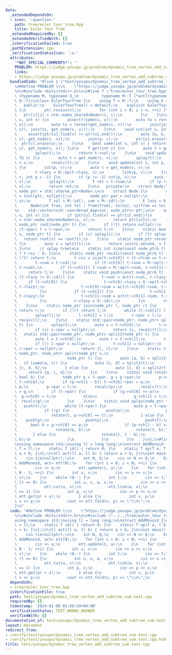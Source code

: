 ```yaml
---
data:
  _extendedDependsOn:
  - icon: ':question:'
    path: tree/euler_tour_tree.hpp
    title: Euler Tour Tree
  _extendedRequiredBy: []
  _extendedVerifiedWith: []
  _isVerificationFailed: true
  _pathExtension: cpp
  _verificationStatusIcon: ':x:'
  attributes:
    '*NOT_SPECIAL_COMMENTS*': ''
    PROBLEM: https://judge.yosupo.jp/problem/dynamic_tree_vertex_add_subtree_sum
    links:
    - https://judge.yosupo.jp/problem/dynamic_tree_vertex_add_subtree_sum
  bundledCode: "#line 1 \"test/yosupo/dynamic_tree_vertex_add_subtree_sum.test.cpp\"\
    \n#define PROBLEM \\\n    \"https://judge.yosupo.jp/problem/dynamic_tree_vertex_add_subtree_sum\"\
    \n\n#include <bits/stdc++.h>\n\n#line 7 \"tree/euler_tour_tree.hpp\"\n\ntemplate\
    \ <typename M, typename O,\n          typename M::T (*act)(typename M::T, typename\
    \ O::T)>\nclass EulerTourTree {\n    using T = M::T;\n    using E = O::T;\n\n\
    \   public:\n    EulerTourTree() = default;\n    explicit EulerTourTree(int n)\
    \ {\n        ptr.resize(n);\n        for (int i = 0; i < n; ++i) {\n         \
    \   ptr[i][i] = std::make_shared<Node>(i, i);\n        }\n    }\n\n    void link(int\
    \ u, int v) {\n        assert(!same(u, v));\n        auto tu = reroot(get_node(u,\
    \ u));\n        auto tv = reroot(get_node(v, v));\n        join(join(tu, get_node(u,\
    \ v)), join(tv, get_node(v, u)));\n    }\n\n    void cut(int u, int v) {\n   \
    \     assert(ptr[u].find(v) != ptr[u].end());\n        auto [a, b, c] = split(get_node(u,\
    \ v), get_node(v, u));\n        join(a, c);\n        ptr[u].erase(v);\n      \
    \  ptr[v].erase(u);\n    }\n\n    bool same(int u, int v) { return same(get_node(u,\
    \ u), get_node(v, v)); }\n\n    T get(int v) {\n        auto t = get_node(v, v);\n\
    \        splay(t);\n        return t->val;\n    }\n\n    void update(int v, const\
    \ T& x) {\n        auto t = get_node(v, v);\n        splay(t);\n        t->val\
    \ = x;\n        recalc(t);\n    }\n\n    void update(int v, int p, const E& x)\
    \ {\n        cut(p, v);\n        auto t = get_node(v, v);\n        splay(t);\n\
    \        t->lazy = O::op(t->lazy, x);\n        link(p, v);\n    }\n\n    T fold(int\
    \ v, int p = -1) {\n        if (p != -1) cut(p, v);\n        auto t = get_node(v,\
    \ v);\n        splay(t);\n        T ret = t->sum;\n        if (p != -1) link(p,\
    \ v);\n        return ret;\n    }\n\n   private:\n    struct Node;\n    using\
    \ node_ptr = std::shared_ptr<Node>;\n\n    struct Node {\n        node_ptr ch[2]\
    \ = {nullptr, nullptr};\n        node_ptr par = nullptr;\n        int from, to,\
    \ sz;\n        T val = M::id(), sum = M::id();\n        E lazy = O::id();\n  \
    \      Node(int from, int to) : from(from), to(to), sz(from == to) {}\n    };\n\
    \n    std::vector<std::unordered_map<int, node_ptr>> ptr;\n\n    node_ptr get_node(int\
    \ u, int v) {\n        if (ptr[u].find(v) == ptr[u].end())\n            ptr[u][v]\
    \ = std::make_shared<Node>(u, v);\n        return ptr[u][v];\n    }\n\n    static\
    \ node_ptr root(node_ptr t) {\n        if (!t) return nullptr;\n        while\
    \ (t->par) t = t->par;\n        return t;\n    }\n\n    static bool same(node_ptr\
    \ s, node_ptr t) {\n        if (s) splay(s);\n        if (t) splay(t);\n     \
    \   return root(s) == root(t);\n    }\n\n    static node_ptr reroot(node_ptr t)\
    \ {\n        auto s = split(t);\n        return join(s.second, s.first);\n   \
    \ }\n\n    // splay tree\n\n    static int size(const node_ptr& t) { return t\
    \ ? t->sz : 0; }\n\n    static node_ptr recalc(const node_ptr& t) {\n        if\
    \ (!t) return t;\n        t->sz = size(t->ch[0]) + (t->from == t->to) + size(t->ch[1]);\n\
    \        t->sum = t->val;\n        if (t->ch[0]) t->sum = M::op(t->ch[0]->sum,\
    \ t->sum);\n        if (t->ch[1]) t->sum = M::op(t->sum, t->ch[1]->sum);\n   \
    \     return t;\n    }\n\n    static void push(const node_ptr& t) {\n        if\
    \ (t->lazy != O::id()) {\n            t->val = act(t->val, t->lazy);\n       \
    \     if (t->ch[0]) {\n                t->ch[0]->lazy = O::op(t->ch[0]->lazy,\
    \ t->lazy);\n                t->ch[0]->sum = act(t->ch[0]->sum, t->lazy);\n  \
    \          }\n            if (t->ch[1]) {\n                t->ch[1]->lazy = O::op(t->ch[1]->lazy,\
    \ t->lazy);\n                t->ch[1]->sum = act(t->ch[1]->sum, t->lazy);\n  \
    \          }\n            t->lazy = O::id();\n        }\n        recalc(t);\n\
    \    }\n\n    static node_ptr join(node_ptr l, node_ptr r) {\n        if (!l)\
    \ return r;\n        if (!r) return l;\n        while (l->ch[1]) l = l->ch[1];\n\
    \        splay(l);\n        l->ch[1] = r;\n        r->par = l;\n        return\
    \ recalc(l);\n    }\n\n    static std::pair<node_ptr, node_ptr> split(node_ptr\
    \ t) {\n        splay(t);\n        auto s = t->ch[0];\n        t->ch[0] = nullptr;\n\
    \        if (s) s->par = nullptr;\n        return {s, recalc(t)};\n    }\n\n \
    \   static std::pair<node_ptr, node_ptr> split2(node_ptr t) {\n        splay(t);\n\
    \        auto l = t->ch[0];\n        auto r = t->ch[1];\n        t->ch[0] = nullptr;\n\
    \        if (l) l->par = nullptr;\n        t->ch[1] = nullptr;\n        if (r)\
    \ r->par = nullptr;\n        return {l, r};\n    }\n\n    static std::tuple<node_ptr,\
    \ node_ptr, node_ptr> split(node_ptr s,\n                                    \
    \                      node_ptr t) {\n        auto [a, b] = split2(s);\n     \
    \   if (same(a, t)) {\n            auto [c, d] = split2(t);\n            return\
    \ {c, d, b};\n        } else {\n            auto [c, d] = split2(t);\n       \
    \     return {a, c, d};\n        }\n    }\n\n    static void rotate(node_ptr t,\
    \ bool b) {\n        node_ptr p = t->par, g = p->par;\n        p->ch[1 - b] =\
    \ t->ch[b];\n        if (p->ch[1 - b]) t->ch[b]->par = p;\n        t->ch[b] =\
    \ p;\n        p->par = t;\n        recalc(p);\n        recalc(t);\n        t->par\
    \ = g;\n        if (t->par) {\n            if (g->ch[0] == p)\n              \
    \  g->ch[0] = t;\n            else\n                g->ch[1] = t;\n          \
    \  recalc(g);\n        }\n    }\n\n    static void splay(node_ptr t) {\n     \
    \   push(t);\n        while (t->par) {\n            auto p = t->par, g = p->par;\n\
    \            if (!g) {\n                push(p);\n                push(t);\n \
    \               rotate(t, p->ch[0] == t);\n            } else {\n            \
    \    push(g);\n                push(p);\n                push(t);\n          \
    \      bool b = g->ch[0] == p;\n                if (p->ch[1 - b] == t) {\n   \
    \                 rotate(p, b);\n                    rotate(t, b);\n         \
    \       } else {\n                    rotate(t, 1 - b);\n                    rotate(t,\
    \ b);\n                }\n            }\n        }\n    }\n};\n#line 7 \"test/yosupo/dynamic_tree_vertex_add_subtree_sum.test.cpp\"\
    \nusing namespace std;\nusing ll = long long;\n\nstruct AddMonoid {\n    using\
    \ T = ll;\n    static T id() { return 0; }\n    static T op(T a, T b) { return\
    \ a + b; }\n};\n\nll act(ll a, ll b) { return a + b; }\n\nint main() {\n    ios_base::sync_with_stdio(false);\n\
    \    cin.tie(nullptr);\n\n    int N, Q;\n    cin >> N >> Q;\n    EulerTourTree<AddMonoid,\
    \ AddMonoid, act> ett(N);\n    for (int i = 0; i < N; ++i) {\n        int a;\n\
    \        cin >> a;\n        ett.update(i, a);\n    }\n    for (int i = 0; i <\
    \ N - 1; ++i) {\n        int u, v;\n        cin >> u >> v;\n        ett.link(u,\
    \ v);\n    }\n    while (Q--) {\n        int t;\n        cin >> t;\n        if\
    \ (t == 0) {\n            int u, v, w, x;\n            cin >> u >> v >> w >> x;\n\
    \            ett.cut(u, v);\n            ett.link(w, x);\n        } else if (t\
    \ == 1) {\n            int p, x;\n            cin >> p >> x;\n            ett.update(p,\
    \ ett.get(p) + x);\n        } else {\n            int v, p;\n            cin >>\
    \ v >> p;\n            cout << ett.fold(v, p) << \"\\n\";\n        }\n    }\n\
    }\n"
  code: "#define PROBLEM \\\n    \"https://judge.yosupo.jp/problem/dynamic_tree_vertex_add_subtree_sum\"\
    \n\n#include <bits/stdc++.h>\n\n#include \"../../tree/euler_tour_tree.hpp\"\n\
    using namespace std;\nusing ll = long long;\n\nstruct AddMonoid {\n    using T\
    \ = ll;\n    static T id() { return 0; }\n    static T op(T a, T b) { return a\
    \ + b; }\n};\n\nll act(ll a, ll b) { return a + b; }\n\nint main() {\n    ios_base::sync_with_stdio(false);\n\
    \    cin.tie(nullptr);\n\n    int N, Q;\n    cin >> N >> Q;\n    EulerTourTree<AddMonoid,\
    \ AddMonoid, act> ett(N);\n    for (int i = 0; i < N; ++i) {\n        int a;\n\
    \        cin >> a;\n        ett.update(i, a);\n    }\n    for (int i = 0; i <\
    \ N - 1; ++i) {\n        int u, v;\n        cin >> u >> v;\n        ett.link(u,\
    \ v);\n    }\n    while (Q--) {\n        int t;\n        cin >> t;\n        if\
    \ (t == 0) {\n            int u, v, w, x;\n            cin >> u >> v >> w >> x;\n\
    \            ett.cut(u, v);\n            ett.link(w, x);\n        } else if (t\
    \ == 1) {\n            int p, x;\n            cin >> p >> x;\n            ett.update(p,\
    \ ett.get(p) + x);\n        } else {\n            int v, p;\n            cin >>\
    \ v >> p;\n            cout << ett.fold(v, p) << \"\\n\";\n        }\n    }\n}"
  dependsOn:
  - tree/euler_tour_tree.hpp
  isVerificationFile: true
  path: test/yosupo/dynamic_tree_vertex_add_subtree_sum.test.cpp
  requiredBy: []
  timestamp: '2024-01-08 01:08:59+09:00'
  verificationStatus: TEST_WRONG_ANSWER
  verifiedWith: []
documentation_of: test/yosupo/dynamic_tree_vertex_add_subtree_sum.test.cpp
layout: document
redirect_from:
- /verify/test/yosupo/dynamic_tree_vertex_add_subtree_sum.test.cpp
- /verify/test/yosupo/dynamic_tree_vertex_add_subtree_sum.test.cpp.html
title: test/yosupo/dynamic_tree_vertex_add_subtree_sum.test.cpp
---
```

